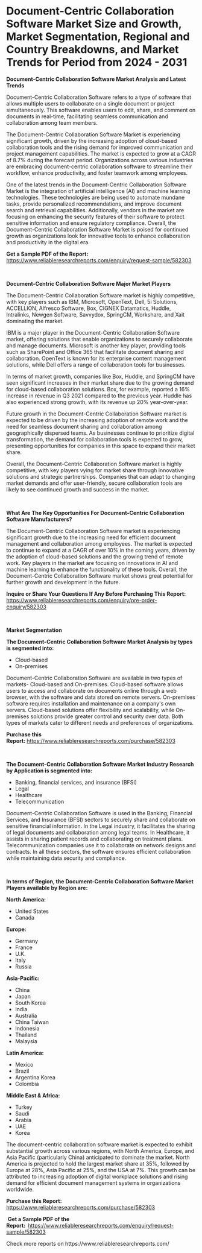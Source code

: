 <p><h1>Document-Centric Collaboration Software Market Size and Growth, Market Segmentation, Regional and Country Breakdowns, and Market Trends for Period from 2024 -  2031</h1></p><p><strong>Document-Centric Collaboration Software Market Analysis and Latest Trends</strong></p>
<p><p>Document-Centric Collaboration Software refers to a type of software that allows multiple users to collaborate on a single document or project simultaneously. This software enables users to edit, share, and comment on documents in real-time, facilitating seamless communication and collaboration among team members.</p><p>The Document-Centric Collaboration Software Market is experiencing significant growth, driven by the increasing adoption of cloud-based collaboration tools and the rising demand for improved communication and project management capabilities. The market is expected to grow at a CAGR of 8.7% during the forecast period. Organizations across various industries are embracing document-centric collaboration software to streamline their workflow, enhance productivity, and foster teamwork among employees.</p><p>One of the latest trends in the Document-Centric Collaboration Software Market is the integration of artificial intelligence (AI) and machine learning technologies. These technologies are being used to automate mundane tasks, provide personalized recommendations, and improve document search and retrieval capabilities. Additionally, vendors in the market are focusing on enhancing the security features of their software to protect sensitive information and ensure regulatory compliance. Overall, the Document-Centric Collaboration Software Market is poised for continued growth as organizations look for innovative tools to enhance collaboration and productivity in the digital era.</p></p>
<p><strong>Get a Sample PDF of the Report:&nbsp;</strong> <a href="https://www.reliableresearchreports.com/enquiry/request-sample/582303">https://www.reliableresearchreports.com/enquiry/request-sample/582303</a></p>
<p>&nbsp;</p>
<p><strong>Document-Centric Collaboration Software Major Market Players</strong></p>
<p><p>The Document-Centric Collaboration Software market is highly competitive, with key players such as IBM, Microsoft, OpenText, Dell, 5i Solutions, ACCELLION, Alfresco Software, Box, CIGNEX Datamatics, Huddle, Intralinks, Newgen Software, Savvydox, SpringCM, Workshare, and Xait dominating the market.</p><p>IBM is a major player in the Document-Centric Collaboration Software market, offering solutions that enable organizations to securely collaborate and manage documents. Microsoft is another key player, providing tools such as SharePoint and Office 365 that facilitate document sharing and collaboration. OpenText is known for its enterprise content management solutions, while Dell offers a range of collaboration tools for businesses.</p><p>In terms of market growth, companies like Box, Huddle, and SpringCM have seen significant increases in their market share due to the growing demand for cloud-based collaboration solutions. Box, for example, reported a 16% increase in revenue in Q3 2021 compared to the previous year. Huddle has also experienced strong growth, with its revenue up 20% year-over-year.</p><p>Future growth in the Document-Centric Collaboration Software market is expected to be driven by the increasing adoption of remote work and the need for seamless document sharing and collaboration among geographically dispersed teams. As businesses continue to prioritize digital transformation, the demand for collaboration tools is expected to grow, presenting opportunities for companies in this space to expand their market share.</p><p>Overall, the Document-Centric Collaboration Software market is highly competitive, with key players vying for market share through innovative solutions and strategic partnerships. Companies that can adapt to changing market demands and offer user-friendly, secure collaboration tools are likely to see continued growth and success in the market.</p></p>
<p>&nbsp;</p>
<p><strong>What Are The Key Opportunities For Document-Centric Collaboration Software Manufacturers?</strong></p>
<p><p>The Document-Centric Collaboration Software market is experiencing significant growth due to the increasing need for efficient document management and collaboration among employees. The market is expected to continue to expand at a CAGR of over 10% in the coming years, driven by the adoption of cloud-based solutions and the growing trend of remote work. Key players in the market are focusing on innovations in AI and machine learning to enhance the functionality of these tools. Overall, the Document-Centric Collaboration Software market shows great potential for further growth and development in the future.</p></p>
<p><strong>Inquire or Share Your Questions If Any Before Purchasing This Report:</strong> <a href="https://www.reliableresearchreports.com/enquiry/pre-order-enquiry/582303">https://www.reliableresearchreports.com/enquiry/pre-order-enquiry/582303</a></p>
<p>&nbsp;</p>
<p><strong>Market Segmentation</strong></p>
<p><strong>The Document-Centric Collaboration Software Market Analysis by types is segmented into:</strong></p>
<p><ul><li>Cloud-based</li><li>On-premises</li></ul></p>
<p><p>Document-Centric Collaboration Software are available in two types of markets- Cloud-based and On-premises. Cloud-based software allows users to access and collaborate on documents online through a web browser, with the software and data stored on remote servers. On-premises software requires installation and maintenance on a company's own servers. Cloud-based solutions offer flexibility and scalability, while On-premises solutions provide greater control and security over data. Both types of markets cater to different needs and preferences of organizations.</p></p>
<p><strong>Purchase this Report:&nbsp;</strong><a href="https://www.reliableresearchreports.com/purchase/582303">https://www.reliableresearchreports.com/purchase/582303</a></p>
<p>&nbsp;</p>
<p><strong>The Document-Centric Collaboration Software Market Industry Research by Application is segmented into:</strong></p>
<p><ul><li>Banking, financial services, and insurance (BFSI)</li><li>Legal</li><li>Healthcare</li><li>Telecommunication</li></ul></p>
<p><p>Document-Centric Collaboration Software is used in the Banking, Financial Services, and Insurance (BFSI) sectors to securely share and collaborate on sensitive financial information. In the Legal industry, it facilitates the sharing of legal documents and collaboration among legal teams. In Healthcare, it assists in sharing patient records and collaborating on treatment plans. Telecommunication companies use it to collaborate on network designs and contracts. In all these sectors, the software ensures efficient collaboration while maintaining data security and compliance.</p></p>
<p>&nbsp;</p>
<p><strong>In terms of Region, the Document-Centric Collaboration Software Market Players available by Region are:</strong></p>
<p>
    <p> <strong> North America: </strong>
        <ul>
            <li>United States</li>
            <li>Canada</li>
        </ul>
        </p> 
    <p> <strong> Europe: </strong>
        <ul>
            <li>Germany</li>
            <li>France</li>
            <li>U.K.</li>
            <li>Italy</li>
            <li>Russia</li>
        </ul>
        </p> 
    <p> <strong> Asia-Pacific: </strong>
        <ul>
            <li>China</li>
            <li>Japan</li>
            <li>South Korea</li>
            <li>India</li>
            <li>Australia</li>
            <li>China Taiwan</li>
            <li>Indonesia</li>
            <li>Thailand</li>
            <li>Malaysia</li>
        </ul>
        </p> 
    <p> <strong> Latin America: </strong>
        <ul>
            <li>Mexico</li>
            <li>Brazil</li>
            <li>Argentina Korea</li>
            <li>Colombia</li>
        </ul>
        </p> 
    <p> <strong> Middle East & Africa: </strong>
        <ul>
            <li>Turkey</li>
            <li>Saudi</li>
            <li>Arabia</li>
            <li>UAE</li>
            <li>Korea</li>
        </ul>
    </p>
    </p>
<p><p>The document-centric collaboration software market is expected to exhibit substantial growth across various regions, with North America, Europe, and Asia Pacific (particularly China) anticipated to dominate the market. North America is projected to hold the largest market share at 35%, followed by Europe at 28%, Asia Pacific at 25%, and the USA at 7%. This growth can be attributed to increasing adoption of digital workplace solutions and rising demand for efficient document management systems in organizations worldwide.</p></p>
<p><strong>Purchase this Report: </strong><a href="https://www.reliableresearchreports.com/purchase/582303">https://www.reliableresearchreports.com/purchase/582303</a></p>
<p>&nbsp;<strong>Get a Sample PDF of the Report:&nbsp;&nbsp;</strong><a href="https://www.reliableresearchreports.com/enquiry/request-sample/582303">https://www.reliableresearchreports.com/enquiry/request-sample/582303</a></p>
<p><strong></strong></p>
<p>Check more reports on https://www.reliableresearchreports.com/</p>